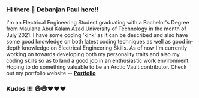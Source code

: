 ### Hi there 👋 Debanjan Paul here!!

<!--
**debanjanpaul10/debanjanpaul10** is a ✨ _special_ ✨ repository because its `README.md` (this file) appears on your GitHub profile.

Here are some ideas to get you started:

- 🔭 I’m currently working on ...
- 🌱 I’m currently learning ...
- 👯 I’m looking to collaborate on ...
- 🤔 I’m looking for help with ...
- 💬 Ask me about ...
- 📫 How to reach me: ...
- 😄 Pronouns: ...
- ⚡ Fun fact: ...
-->
I'm an Electrical Engineering Student graduating with a Bachelor's Degree from Maulana Abul Kalam Azad University of Technology in the month of July 2021. I have some coding 'kink' as it can be described and also have some good knowledge on both latest coding techniques as well as good in-depth knowledge on Electrical Engineering Skills.
As of now I'm currently working on towards developing both my personality traits and also my coding skills so as to land a good job in an enthusiastic work environment.
Hoping to do something valuable to be an Arctic Vault contributor.
Check out my portfolio website -- <a href= "https://debanjanpaul10.github.io" target="_blank"><b>Portfolio</b></a>
### Kudos !!! 😄😄❤️❤️❤️
